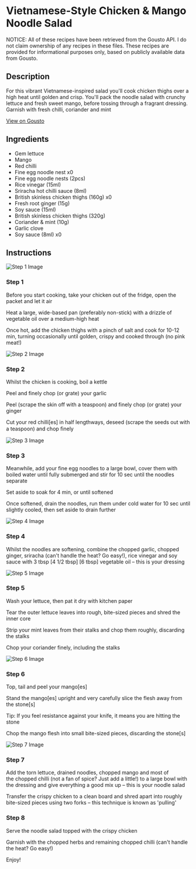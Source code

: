 # Vietnamese-Style Chicken & Mango Noodle Salad

NOTICE: All of these recipes have been retrieved from the Gousto API. I do not claim ownership of any recipes in these files. These recipes are provided for informational purposes only, based on publicly available data from Gousto.

## Description

For this vibrant Vietnamese-inspired salad you'll cook chicken thighs over a high heat until golden and crisp. You'll pack the noodle salad with crunchy lettuce and fresh sweet mango, before tossing through a fragrant dressing. Garnish with fresh chilli, coriander and mint 

[View on Gousto](https://www.gousto.co.uk/recipes/cookbook/vietnamese-style-chicken-mango-noodle-salad)

## Ingredients

- Gem lettuce
- Mango
- Red chilli
- Fine egg noodle nest x0
- Fine egg noodle nests (2pcs)
- Rice vinegar (15ml)
- Sriracha hot chilli sauce (8ml)
- British skinless chicken thighs (160g) x0
- Fresh root ginger (15g)
- Soy sauce (15ml)
- British skinless chicken thighs (320g)
- Coriander & mint (10g)
- Garlic clove
- Soy sauce (8ml) x0

## Instructions

![Step 1 Image](https://production-media.gousto.co.uk/cms/recipe-step-image/2198.-step-1.2-x200.jpg)

### Step 1

Before you start cooking, take your chicken out of the fridge, open the packet and let it air

Heat a large, wide-based pan (preferably non-stick) with a drizzle of vegetable oil over a medium-high heat

Once hot, add the chicken thighs with a pinch of salt and cook for 10-12 min, turning occasionally until golden, crispy and cooked through (no pink meat!)

![Step 2 Image](https://production-media.gousto.co.uk/cms/recipe-step-image/2198.-step-2-x200.jpg)

### Step 2

Whilst the chicken is cooking, boil a kettle

Peel and finely chop (or grate) your garlic

Peel (scrape the skin off with a teaspoon) and finely chop (or grate) your ginger

Cut your red chilli[es] in half lengthways, deseed (scrape the seeds out with a teaspoon) and chop ﬁnely

![Step 3 Image](https://production-media.gousto.co.uk/cms/recipe-step-image/2198.-step-3-x200.jpg)

### Step 3

Meanwhile, add your fine egg noodles to a large bowl, cover them with boiled water until fully submerged and stir for 10 sec until the noodles separate

Set aside to soak for 4 min, or until softened

Once softened, drain the noodles, run them under cold water for 10 sec until slightly cooled, then set aside to drain further

![Step 4 Image](https://production-media.gousto.co.uk/cms/recipe-step-image/2198.-step-4-x200.jpg)

### Step 4

Whilst the noodles are softening, combine the chopped garlic, chopped ginger, sriracha (can't handle the heat? Go easy!), rice vinegar and soy sauce with 3 tbsp<span class="text-danger"> <span class="text-purple">[4 1/2 tbsp] </span>[6 tbsp]</span> vegetable oil – this is your dressing

![Step 5 Image](https://production-media.gousto.co.uk/cms/recipe-step-image/2198.-step-5-x200.jpg)

### Step 5

Wash your lettuce, then pat it dry with kitchen paper

Tear the outer lettuce leaves into rough, bite-sized pieces and shred the inner core

Strip your mint leaves from their stalks and chop them roughly, discarding the stalks

Chop your coriander finely, including the stalks

![Step 6 Image](https://production-media.gousto.co.uk/cms/recipe-step-image/2198.-step-6-x200.jpg)

### Step 6

Top, tail and peel your mango[es]

Stand the mango[es]<span class="text-danger"> </span>upright and very carefully slice the flesh away from the stone[s]

Tip: If you feel resistance against your knife, it means you are hitting the stone

Chop the mango flesh into small bite-sized pieces, discarding the stone[s]

![Step 7 Image](https://production-media.gousto.co.uk/cms/recipe-step-image/2198.-step-7new-x200.jpg)

### Step 7

Add the torn lettuce, drained noodles, chopped mango and most of the chopped chilli (not a fan of spice? Just add a little!) to a large bowl with the dressing and give everything a good mix up – this is your noodle salad

Transfer the crispy chicken to a clean board and shred apart into roughly bite-sized pieces using two forks – this technique is known as 'pulling'

### Step 8

Serve the noodle salad topped with the crispy chicken

Garnish with the chopped herbs and remaining chopped chilli (can't handle the heat? Go easy!)

Enjoy!

